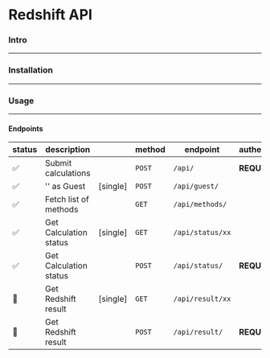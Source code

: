 # Redshift API

### Intro
---------------------

### Installation
---------------------

### Usage
---------------------

#### Endpoints

| status                    | description             |           | method  | endpoint          | authentication |
| ------------------------- | ----------------------  | --------- | ------- | ----------------- | -------------- |
|   :white_check_mark:      | Submit calculations     |           | `POST`  | ```/api/```             | **REQUIRED**   |
|   :white_check_mark:      | '' as Guest             | [single]  | `POST`  | ```/api/guest/```       |                |
|   :white_check_mark:      | Fetch list of methods   |           | `GET`   | ```/api/methods/```     |                |
|   :white_check_mark:      | Get Calculation status  | [single]  | `GET`   | ```/api/status/xx```    |                |
|   :white_check_mark:      | Get Calculation status  |           | `POST`  | ```/api/status/```      | **REQUIRED**   |
|   :black_square_button:   | Get Redshift result     | [single]  | `GET`   | ```/api/result/xx```   |                |
|   :black_square_button:   | Get Redshift result     |           | `POST`  | ```/api/result/```      | **REQUIRED**   |
